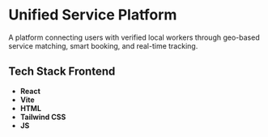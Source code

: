 # Unified Service Platform

A platform connecting users with verified local workers through geo-based service matching, smart booking, and real-time tracking.

## Tech Stack Frontend

- **React**
- **Vite**
- **HTML**
- **Tailwind CSS**
- **JS**
